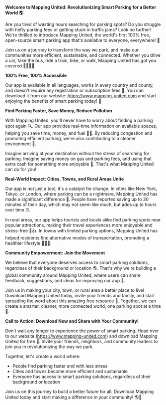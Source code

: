 **Welcome to Mapping United: Revolutionizing Smart Parking for a Better World 🌎**

Are you tired of wasting hours searching for parking spots? Do you struggle with hefty parking fees or getting stuck in traffic jams? Look no further! We're thrilled to introduce Mapping United, the world's first 100% free, open-source smart parking app that's available to everyone, everywhere! 🌟

Join us on a journey to transform the way we park, and make our communities more efficient, sustainable, and connected. Whether you drive a car, take the bus, ride a train, bike, or walk, Mapping United has got you covered 🚗🚌🚂💨.

**100% Free, 100% Accessible**

Our app is available in all languages, works in every country and county, and doesn't require any registration or subscription fees 💸. You can download it from our website: https://www.mapping-united.com and start enjoying the benefits of smart parking today! 📱

**Find Parking Faster, Save Money, Reduce Pollution**

With Mapping United, you'll never have to worry about finding a parking spot again 🔍. Our app provides real-time information on available spaces, helping you save time, money, and fuel 💸🚗. By reducing congestion and promoting efficient parking, we're also contributing to a cleaner environment 🌿.

Imagine arriving at your destination without the stress of searching for parking. Imagine saving money on gas and parking fees, and using that extra cash for something more enjoyable 🤩. That's what Mapping United can do for you!

**Real-World Impact: Cities, Towns, and Rural Areas Unite**

Our app is not just a tool; it's a catalyst for change. In cities like New York, Tokyo, or London, where parking can be a nightmare, Mapping United has made a significant difference 🌆. People have reported saving up to 30 minutes of their day, which may not seem like much, but adds up to hours over time ⏰.

In rural areas, our app helps tourists and locals alike find parking spots near popular attractions, making their travel experiences more enjoyable and stress-free 🚗👍. In towns with limited parking options, Mapping United has helped residents find alternative modes of transportation, promoting a healthier lifestyle 🚴‍♀️🚌.

**Community Empowerment: Join the Movement**

We believe that everyone deserves access to smart parking solutions, regardless of their background or location 🌎. That's why we're building a global community around Mapping United, where users can share feedback, suggestions, and ideas for improving our app 💬.

Join us in making your city, town, or rural area a better place to live! Download Mapping United today, invite your friends and family, and start spreading the word about this amazing free resource 📣. Together, we can create a smarter, cleaner, more connected world, one parking spot at a time 🌟.

**Call to Action: Download Now and Share with Your Community!**

Don't wait any longer to experience the power of smart parking. Head over to our website (https://www.mapping-united.com) and download Mapping United for free 📲. Invite your friends, neighbors, and community leaders to join you in revolutionizing the way we park.

Together, let's create a world where:

* People find parking faster and with less stress
* Cities and towns become more efficient and sustainable
* Everyone has access to smart parking solutions, regardless of their background or location

Join us on this journey to build a better future for all. Download Mapping United today and start making a difference in your community! 🌎💪
